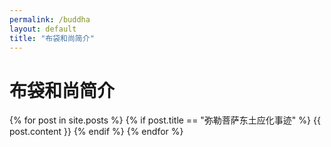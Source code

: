 ```yaml
---
permalink: /buddha
layout: default
title: "布袋和尚简介"
---
```


# 布袋和尚简介

<div class="buddha">

  <div id="post">
    {% for post in site.posts %}
      {% if post.title == "弥勒菩萨东土应化事迹" %}
        {{ post.content }}
      {% endif %}
    {% endfor %}
  </div>
</div>

